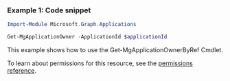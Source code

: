 ### Example 1: Code snippet

```powershellImport-Module Microsoft.Graph.Applications

Get-MgApplicationOwner -ApplicationId $applicationId
```
This example shows how to use the Get-MgApplicationOwnerByRef Cmdlet.
To learn about permissions for this resource, see the [permissions reference](/graph/permissions-reference).

